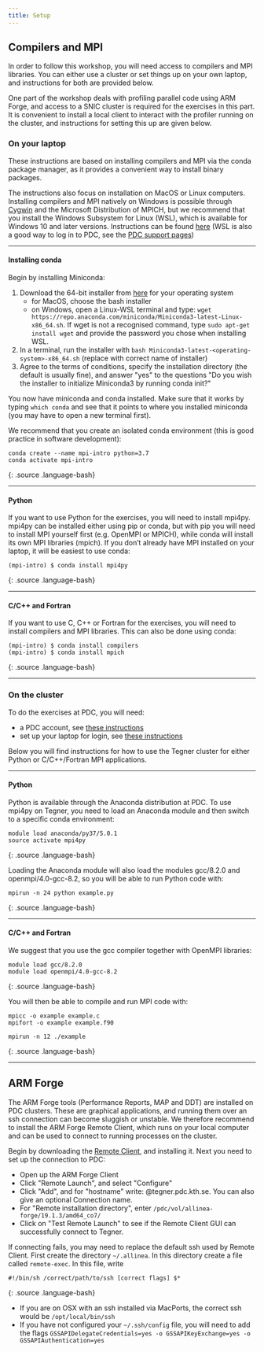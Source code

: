 ```yaml
---
title: Setup
---
```


## Compilers and MPI

In order to follow this workshop, you will need access to compilers 
and MPI libraries. You can either use a cluster or set things up on 
your own laptop, and instructions for both are provided below.

One part of the workshop deals with profiling parallel code using ARM
Forge, and access to a SNIC cluster is required for the exercises in
this part.  It is convenient to install a local client to interact
with the profiler running on the cluster, and instructions for setting
this up are given below.

### On your laptop

These instructions are based on installing compilers and MPI via the
conda package manager, as it provides a convenient way to install
binary packages.

The instructions also focus on installation on MacOS or Linux
computers. Installing compilers and MPI natively on Windows is
possible through [Cygwin](https://www.cygwin.com/) and the 
Microsoft Distribution of MPICH, but we recommend that you install the Windows
Subsystem for Linux (WSL), which is available for Windows 10 and later
versions. Instructions can be found [here](https://docs.microsoft.com/en-us/windows/wsl/install-win10) 
(WSL is also a good way to log in to PDC, see the [PDC support pages](https://www.pdc.kth.se/support/documents/login/windows_login.html#wsl-approach))

---

#### Installing conda

Begin by installing Miniconda:

1. Download the 64-bit installer from [here](https://docs.conda.io/en/latest/miniconda.html) for your operating system
   - for MacOS, choose the bash installer
   - on Windows, open a Linux-WSL terminal and type: `wget https://repo.anaconda.com/miniconda/Miniconda3-latest-Linux-x86_64.sh`. 
     If wget is not a recognised command, type `sudo apt-get install wget` 
     and provide the password you chose when installing WSL.
2. In a terminal, run the installer with `bash Miniconda3-latest-<operating-system>-x86_64.sh` (replace with correct name of installer)
3. Agree to the terms of conditions, specify the installation directory (the default is usually fine), and answer "yes" to the questions "Do you wish the installer to initialize Miniconda3 by running conda init?"

You now have miniconda and conda installed. Make sure that it works by
typing `which conda` and see that it points to where you installed
miniconda (you may have to open a new terminal first).

We recommend that you create an isolated conda environment (this is good practice in software development):
~~~
conda create --name mpi-intro python=3.7
conda activate mpi-intro
~~~
{: .source .language-bash}

---

#### Python 

If you want to use Python for the exercises, you will need to install
mpi4py. mpi4py can be installed either using pip or conda, but with
pip you will need to install MPI yourself first (e.g. OpenMPI or
MPICH), while conda will install its own MPI libraries (mpich). If you
don’t already have MPI installed on your laptop, it will be easiest to
use conda:
~~~
(mpi-intro) $ conda install mpi4py
~~~
{: .source .language-bash}

---

#### C/C++ and Fortran

If you want to use C, C++ or Fortran for the exercises, you will need
to install compilers and MPI libraries. This can also be done using
conda:

~~~
(mpi-intro) $ conda install compilers
(mpi-intro) $ conda install mpich
~~~
{: .source .language-bash}

---

### On the cluster

To do the exercises at PDC, you will need:
- a PDC account, see [these instructions](https://www.pdc.kth.se/support/documents/getting_access/get_access.html#applying-for-an-account)
- set up your laptop for login, see [these instructions](https://www.pdc.kth.se/support/documents/login/login.html)

Below you will find instructions for how to use the Tegner cluster 
for either Python or C/C++/Fortran MPI applications.

---

#### Python

Python is available through the Anaconda distribution at PDC. To 
use mpi4py on Tegner, you need to load an Anaconda module and then switch to a 
specific conda environment:
~~~
module load anaconda/py37/5.0.1
source activate mpi4py
~~~
{: .source .language-bash}

Loading the Anaconda module will also load the modules gcc/8.2.0 and 
openmpi/4.0-gcc-8.2, so you will be able to run Python code with:
~~~
mpirun -n 24 python example.py
~~~
{: .source .language-bash}

---

#### C/C++ and Fortran

We suggest that you use the gcc compiler together with OpenMPI libraries:
~~~
module load gcc/8.2.0
module load openmpi/4.0-gcc-8.2
~~~
{: .source .language-bash}

You will then be able to compile and run MPI code with:
~~~
mpicc -o example example.c      
mpifort -o example example.f90  

mpirun -n 12 ./example
~~~
{: .source .language-bash}

---

## ARM Forge

The ARM Forge tools (Performance Reports, MAP and DDT) are installed
on PDC clusters. These are graphical applications, and running them
over an ssh connection can become sluggish or unstable.  We therefore
recommend to install the ARM Forge Remote Client, which runs on your
local computer and can be used to connect to running processes on the
cluster.

Begin by downloading the [Remote Client](https://developer.arm.com/tools-and-software/server-and-hpc/arm-architecture-tools/downloads/download-arm-forge), 
and installing it.
Next you need to set up the connection to PDC:

- Open up the ARM Forge Client
- Click "Remote Launch", and select "Configure"
- Click "Add", and for "hostname" write: <username>@tegner.pdc.kth.se. 
  You can also give an optional Connection name.
- For "Remote installation directory", enter 
  `/pdc/vol/allinea-forge/19.1.3/amd64_co7/`
- Click on "Test Remote Launch" to see if the Remote Client GUI 
  can successfully connect to Tegner.

If connecting fails, you may need to replace the default ssh used by
Remote Client. First create the directory `~/.allinea`. In this
directory create a file called `remote-exec`. In this file, write
~~~
#!/bin/sh /correct/path/to/ssh [correct flags] $*
~~~
{: .source .language-bash}

- If you are on OSX with an ssh installed via MacPorts, 
  the correct ssh would be `/opt/local/bin/ssh`
- If you have not configured your `~/.ssh/config` file, you will need 
  to add the flags `GSSAPIDelegateCredentials=yes -o GSSAPIKeyExchange=yes -o GSSAPIAuthentication=yes`

